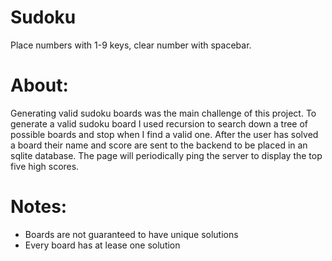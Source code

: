 # Sudoku
Place numbers with 1-9 keys, clear number with spacebar.

# About:
Generating valid sudoku boards was the main challenge of this project. To generate a valid sudoku board I used recursion to search down a tree of possible boards and stop when I find a valid one. After the user has solved a board their name and score are sent to the backend to be placed in an sqlite database. The page will periodically ping the server to display the top five high scores.

# Notes:
- Boards are not guaranteed to have unique solutions
- Every board has at lease one solution
